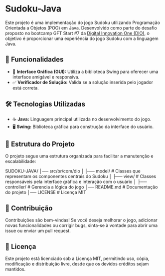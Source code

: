# Sudoku-Java

Este projeto é uma implementação do jogo Sudoku utilizando Programação Orientada a Objetos (POO) em Java. Desenvolvido como parte do desafio proposto no bootcamp GFT Start #7 da [Digital Innovation One (DIO)](https://www.dio.me/), o objetivo é proporcionar uma experiência do jogo Sudoku com a linguagem Java.

## 📌 Funcionalidades

- 🎨 **Interface Gráfica (GUI):** Utiliza a biblioteca Swing para oferecer uma interface amigável e responsiva.
- ✅ **Verificador de Solução:** Valida se a solução inserida pelo jogador está correta.

## 🛠 Tecnologias Utilizadas

- ☕ **Java:** Linguagem principal utilizada no desenvolvimento do jogo.
- 🖥 **Swing:** Biblioteca gráfica para construção da interface do usuário.

## 📂 Estrutura do Projeto

O projeto segue uma estrutura organizada para facilitar a manutenção e escalabilidade:

SUDOKU-JAVA/ │── src/br/com/dio │ ├── model/ # Classes que representam os componentes centrais do Sudoku │ ├── view/ # Classes responsáveis pela interface gráfica e interação com o usuário │ ├── controller/ # Gerencia a lógica do jogo │── README.md # Documentação do projeto │── LICENSE # Licença MIT

## 🤝 Contribuição

Contribuições são bem-vindas! Se você deseja melhorar o jogo, adicionar novas funcionalidades ou corrigir bugs, sinta-se à vontade para abrir uma issue ou enviar um pull request.

## 📜 Licença

Este projeto está licenciado sob a Licença MIT, permitindo uso, cópia, modificação e distribuição livre, desde que os devidos créditos sejam mantidos.

